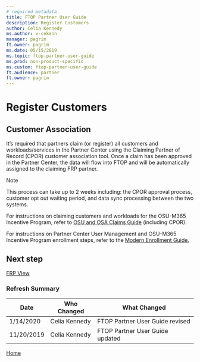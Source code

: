 ```yaml
---
# required metadata
title: FTOP Partner User Guide
description: Register Customers
author: Celia Kennedy
ms.author: v-cekenn
manager: pagrim
ft.owner: pagrim
ms.date: 05/15/2019
ms.topic: ftop-partner-user-guide
ms.prod: non-product-specific
ms.custom: ftop-partner-user-guide
ft.audience: partner
ft.owner: pagrim
---
```


# Register Customers

## Customer Association

It’s required that partners claim (or register) all customers and workloads/services in the Partner Center using the Claiming Partner of Record (CPOR) customer association tool. Once a claim has been approved in the Partner Center, the data will flow into FTOP and will be automatically assigned to the claiming FRP partner.

>[!Note]
> This process can take up to 2 weeks including: the CPOR approval process, customer opt out waiting period, and data sync processing between the two systems.

For instructions on claiming customers and workloads for the OSU-M365 Incentive Program, refer to [OSU and OSA Claims Guide](https://assetsprod.microsoft.com/mpn/en-us/osu-osa-claims-guide.pdf) (including CPOR).

For instructions on Partner Center User Management and OSU-M365 Incentive Program enrollment steps, refer to the [Modern Enrollment Guide.](http://aka.ms/osuenrollmentguide)

## Next step

[FRP View](frp-vew.md)

### Refresh Summary

|Date|Who Changed|What Changed|
|---------|---------------|----------------------------|
|1/14/2020| Celia Kennedy| FTOP Partner User Guide revised|
|11/20/2019| Celia Kennedy| FTOP Partner User Guide updated|

[Home](http://partner-docs.microsoft.com)

